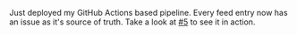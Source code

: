 Just deployed my GitHub Actions based pipeline. Every feed entry now has an issue as it's source of truth. Take a look at [#5](https://github.com/t128n/t128n.github.io/issues/5) to see it in action. 
